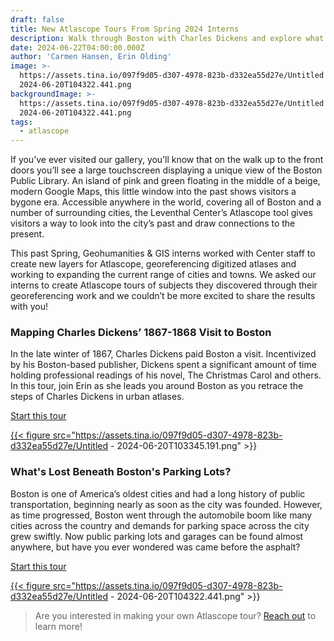 ```yaml
---
draft: false
title: New Atlascope Tours From Spring 2024 Interns
description: Walk through Boston with Charles Dickens and explore what's buried underneath parking lots in these Atlascope tours
date: 2024-06-22T04:00:00.000Z
author: 'Carmen Hansen, Erin Olding'
image: >-
  https://assets.tina.io/097f9d05-d307-4978-823b-d332ea55d27e/Untitled -
  2024-06-20T104322.441.png
backgroundImage: >-
  https://assets.tina.io/097f9d05-d307-4978-823b-d332ea55d27e/Untitled -
  2024-06-20T104322.441.png
tags:
  - atlascope
---
```


If you’ve ever visited our gallery, you’ll know that on the walk up to the front doors you’ll see a large touchscreen displaying a unique view of the Boston Public Library. An island of pink and green floating in the middle of a beige, modern Google Maps, this little window into the past shows visitors a bygone era. Accessible anywhere in the world, covering all of Boston and a number of surrounding cities, the Leventhal Center’s Atlascope tool gives visitors a way to look into the city’s past and draw connections to the present.

This past Spring, Geohumanities & GIS interns worked with Center staff to create new layers for Atlascope, georeferencing digitized atlases and working to expanding the current range of cities and towns. We asked our interns to create Atlascope tours of subjects they discovered through their georeferencing work and we couldn’t be more excited to share the results with you!

### Mapping Charles Dickens’ 1867-1868 Visit to Boston

In the late winter of 1867, Charles Dickens paid Boston a visit. Incentivized by his Boston-based publisher, Dickens spent a significant amount of time holding professional readings of his novel, The Christmas Carol and others. In this tour, join Erin as she leads you around Boston as you retrace the steps of Charles Dickens in urban atlases.

<a href="https://www.atlascope.org/#/view:tour$tour:396341973098692672" target="_blank" class="btn btn-md btn-outline-primary">Start this tour</a>

<a href="https://www.atlascope.org/#/view:tour$tour:396341973098692672" target="_blank">

{{< figure src="https://assets.tina.io/097f9d05-d307-4978-823b-d332ea55d27e/Untitled - 2024-06-20T103345.191.png" >}}

</a>

### What's Lost Beneath Boston's Parking Lots?

Boston is one of America’s oldest cities and had a long history of public transportation, beginning nearly as soon as the city was founded. However, as time progressed, Boston went through the automobile boom like many cities across the country and demands for parking space across the city grew swiftly. Now public parking lots and garages can be found almost anywhere, but have you ever wondered was came before the asphalt?

<a href="https://www.atlascope.org/#/view:tour$tour:394729940294041666" target="_blank" class="btn btn-md btn-outline-primary">Start this tour</a>

<a href="https://www.atlascope.org/#/view:tour$tour:394729940294041666" target="_blank">

{{< figure src="https://assets.tina.io/097f9d05-d307-4978-823b-d332ea55d27e/Untitled - 2024-06-20T104322.441.png" >}}

</a>

> Are you interested in making your own Atlascope tour? [Reach out](mailto:info@leventhalmap.org) to learn more!
